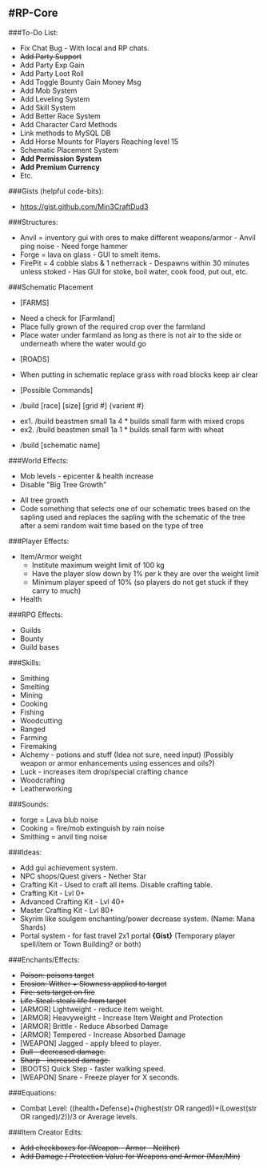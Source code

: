 #RP-Core
---

###To-Do List:
* Fix Chat Bug - With local and RP chats.
* ~~Add Party Support~~ 
* Add Party Exp Gain
* Add Party Loot Roll
* Add Toggle Bounty Gain Money Msg
* Add Mob System
* Add Leveling System
* Add Skill System
* Add Better Race System
* Add Character Card Methods
* Link methods to MySQL DB
* Add Horse Mounts for Players Reaching level 15
* Schematic Placement System
* **Add Permission System**
* **Add Premium Currency**
* Etc.

###Gists (helpful code-bits):
* https://gist.github.com/Min3CraftDud3

###Structures:
* Anvil = inventory gui with ores to make different weapons/armor - Anvil ping noise - Need forge hammer
* Forge = lava on glass - GUI to smelt items.
* FirePit = 4 cobble slabs & 1 netherrack - Despawns within 30 minutes unless stoked - Has GUI for stoke, boil water, cook food, put out, etc.
 
###Schematic Placement
* [FARMS]
 - Need a check for [Farmland]
 - Place fully grown of the required crop over the farmland
 - Place water under farmland as long as there is not air to the side or underneath where the water would go
* [ROADS]
 - When putting in schematic replace grass with road blocks keep air clear
* [Possible Commands]
 - /build [race] [size] [grid #] {varient #}
  * ex1. /build beastmen small 1a 4 * builds small farm with mixed crops
  * ex2. /build beastmen small 1a 1 * builds small farm with wheat
 - /build [schematic name]

###World Effects:
* Mob levels - epicenter & health increase
* Disable "Big Tree Growth"
 - All tree growth
 - Code something that selects one of our schematic trees based on the sapling used and replaces the sapling with the schematic of the tree after a semi random wait time based on the type of tree


###Player Effects:
* Item/Armor weight
  - Institute maximum weight limit of 100 kg
  - Have the player slow down by 1% per k they are over the weight limit
  - Minimum player speed of 10% (so players do not get stuck if they carry to much)
* Health

###RPG Effects:
* Guilds
* Bounty
* Guild bases

###Skills:
* Smithing
* Smelting
* Mining
* Cooking
* Fishing
* Woodcutting
* Ranged
* Farming
* Firemaking
* Alchemy - potions and stuff (Idea not sure, need input) (Possibly weapon or armor enhancements using essences and oils?)
* Luck - increases item drop/special crafting chance
* Woodcrafting
* Leatherworking

###Sounds:
* forge = Lava blub noise
* Cooking = fire/mob extinguish by rain noise
* Smithing =  anvil ting noise

###Ideas:
* Add gui achievement system.
* NPC shops/Quest givers - Nether Star
* Crafting Kit - Used to craft all items. Disable crafting table.
* Crafting Kit - Lvl 0+
* Advanced Crafting Kit - Lvl 40+
* Master Crafting Kit - Lvl 80+
* Skyrim like soulgem enchanting/power decrease system. (Name: Mana Shards)
* Portal system - for fast travel 2x1 portal **{Gist}** (Temporary player spell/item or Town Building? or both)

###Enchants/Effects:
* ~~Poison: poisons target~~
* ~~Erosion: Wither + Slowness applied to target~~
* ~~Fire: sets target on fire~~
* ~~Life-Steal: steals life from target~~
* [ARMOR] Lightweight - reduce item weight.
* [ARMOR] Heavyweight - Increase Item Weight and Protection
* [ARMOR] Brittle - Reduce Absorbed Damage
* [ARMOR] Tempered - Increase Absorbed Damage
* [WEAPON] Jagged - apply bleed to player.
* ~~Dull - decreased damage.~~
* ~~Sharp - increased damage.~~
* [BOOTS] Quick Step - faster walking speed.
* [WEAPON] Snare - Freeze player for X seconds.

###Equations:
* Combat Level: ((health+Defense)+(highest(str OR ranged))+(Lowest(str OR ranged)/2))/3 or Average levels.


###Item Creator Edits:
* ~~Add checkboxes for (Weapon - Armor - Neither)~~
* ~~Add Damage / Protection Value for Weapons and Armor (Max/Min)~~
